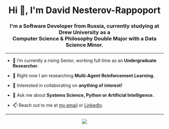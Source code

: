 <h1 align="center">Hi 👋, I'm David Nesterov-Rappoport</h1>
<h3 align="center">I'm a Software Developer from Russia, currently studying at Drew University as a <br> Computer Science & Philosophy Double Major with a Data Science Minor.</h3>

---

- 🌱 I’m currently a rising Senior, working full time as an **Undergraduate Researcher**.

- 🔭 Right now I am researching **Multi-Agent Reinforcement Learning.**

- 👯 Interested in collaborating on **anything of interest!**

- 💬 Ask me about **Systems Science, Python or Artificial Intelligence.**

- 📫 Reach out to me at [my email](mailto:dnesterovrappop@drew.edu) or [LinkedIn](https://www.linkedin.com/in/nulldefault/).

---
<p align="center">
  <img src="https://github-readme-stats.vercel.app/api/wakatime?username=NullDefault&show_icons=true" />
</p>
